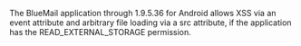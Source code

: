 The BlueMail application through 1.9.5.36 for Android allows XSS via an event attribute and arbitrary file loading via a src attribute, if the application has the READ_EXTERNAL_STORAGE permission.